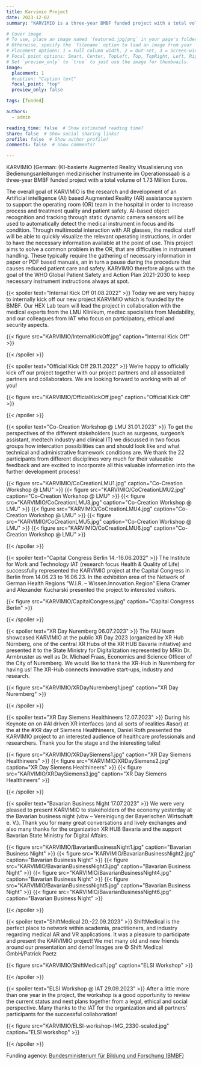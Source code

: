 ```yaml
---
title: Karvimio Project
date: 2023-12-02
summary: "KARVIMIO is a three-year BMBF funded project with a total volume of 1.73 Million Euros."

# Cover image
# To use, place an image named `featured.jpg/png` in your page's folder.
# Otherwise, specify the `filename` option to load an image from your `assets/media/` folder.
# Placement options: 1 = Full column width, 2 = Out-set, 3 = Screen-width
# Focal point options: Smart, Center, TopLeft, Top, TopRight, Left, Right, BottomLeft, Bottom, BottomRight
# Set `preview_only` to `true` to just use the image for thumbnails.
image:
  placement: 1
  #caption: "Caption text"
  focal_point: "top"
  preview_only: false

tags: [funded]

authors:
  - admin

reading_time: false  # Show estimated reading time?
share: false  # Show social sharing links?
profile: false  # Show author profile?
comments: false  # Show comments?

---
```


KARVIMIO (German: (KI-basierte Augmented Reality Visualisierung von Bedienungsanleitungen medizinischer Instrumente im Operationssaal) is a three-year BMBF funded project with a total volume of 1.73 Million Euros.

The overall goal of KARVIMIO is the research and development of an Artificial intelligence (AI) based Augmented Reality (AR) assistance system to support the operating room (OR) team in the hospital in order to increase process and treatment quality and patient safety. AI-based object recognition and tracking through static dynamic camera sensors will be used to automatically detect the medical instrument in focus and its condition. Through multimodal interaction with AR glasses, the medical staff will be able to quickly visualize the relevant operating instructions, in order to have the necessary information available at the point of use. This project aims to solve a common problem in the OR, that are difficulties in instrument handling. These typically require the gathering of necessary information in paper or PDF based manuals, an in turn a pause during the procedure that causes reduced patient care and safety. KARVIMIO therefore aligns with the goal of the WHO Global Patient Safety and Action Plan 2021-2030 to keep necessary instrument instructions always at spot.


{{< spoiler text="Internal Kick Off 01.08.2022" >}}
Today we are very happy to internally kick off our new project KARVIMIO which is founded by the BMBF. Our HEX Lab team will lead the project in collaboration with the medical experts from the LMU Klinikum, medtec specialists from Medability, and our colleagues from IAT who focus on participatory, ethical and security aspects.

{{< figure src="KARVIMIO/InternalKickOff.jpg" caption="Internal Kick Off" >}}

{{< /spoiler >}}


{{< spoiler text="Official Kick Off 29.11.2022" >}}
We’re happy to officially kick off our project together with our project partners and all associated partners and collaborators. We are looking forward to working with all of you!

{{< figure src="KARVIMIO/OfficialKickOff.jpeg" caption="Official Kick Off" >}}

{{< /spoiler >}}


{{< spoiler text="Co-Creation Workshop @ LMU 31.01.2023" >}}
To get the perspectives of the different stakeholders (such as surgeons, surgeon’s assistant, medtech industry and clinical IT) we discussed in two focus groups how intercation possibilities can and should look like and what technical and administrative framework conditions are. We thank the 22 participants from different disciplines very much for their valueable feedback and are excited to incorporate all this valuable information into the further development process!

{{< figure src="KARVIMIO/CoCreationLMU1.jpg" caption="Co-Creation Workshop @ LMU" >}}
{{< figure src="KARVIMIO/CoCreationLMU2.jpg" caption="Co-Creation Workshop @ LMU" >}}
{{< figure src="KARVIMIO/CoCreationLMU3.jpg" caption="Co-Creation Workshop @ LMU" >}}
{{< figure src="KARVIMIO/CoCreationLMU4.jpg" caption="Co-Creation Workshop @ LMU" >}}
{{< figure src="KARVIMIO/CoCreationLMU5.jpg" caption="Co-Creation Workshop @ LMU" >}}
{{< figure src="KARVIMIO/CoCreationLMU6.jpg" caption="Co-Creation Workshop @ LMU" >}}

{{< /spoiler >}}


{{< spoiler text="Capital Congress Berlin 14.-16.06.2032" >}}
The Institute for Work and Technology IAT (research focus Health & Quality of Life) successfully represented the KARVIMIO project at the Capital Congress in Berlin from 14.06.23 to 16.06.23.  In the exhibition area of the Network of German Health Regions “W.I.R. – Wissen.Innovation.Region” Elena Cramer and Alexander Kucharski presented the project to interested visitors.

{{< figure src="KARVIMIO/CapitalCongress.jpg" caption="Capital Congress Berlin" >}}

{{< /spoiler >}}


{{< spoiler text="XR Day Nuremberg 06.07.2023" >}}
The FAU team showcased KARVIMIO at the public XR Day 2023 (organized by XR Hub Nürnberg, one of the central XR Hubs of the XR HUB Bavaria initiative) and presented it to the State Ministry for Digitalization represented by MRin Dr. Armbruster as well as Dr. Michael Fraas, Economics and Science Officer of the City of Nuremberg.  We would like to thank the  XR-Hub in Nuremberg for having us! The XR-Hub connects innovative start-ups, industry and research.

{{< figure src="KARVIMIO/XRDayNuremberg1.jpeg" caption="XR Day Nuremberg" >}}

{{< /spoiler >}}


{{< spoiler text="XR Day Siemens Healthineers 12.07.2023" >}}
During his Keynote on on #AI driven XR interfaces (and all sorts of realities #asor) at the at the #XR day of Siemens Healthineers, Daniel Roth presented the KARVIMIO project to an interested audience of healthcare professionals and researchers. Thank you for the stage and the interesting talks!

{{< figure src="KARVIMIO/XRDaySiemens1.jpg" caption="XR Day Siemens Healthineers" >}}
{{< figure src="KARVIMIO/XRDaySiemens2.jpg" caption="XR Day Siemens Healthineers" >}}
{{< figure src="KARVIMIO/XRDaySiemens3.jpg" caption="XR Day Siemens Healthineers" >}}

{{< /spoiler >}}


{{< spoiler text="Bavarian Business Night 17.07.2023" >}}
We were very pleased to present KARVIMIO to stakeholders of the economy yesterday at the Bavarian business  night (vbw – Vereinigung der Bayerischen Wirtschaft e. V.). Thank you for many great conversations and lively exchanges and also many thanks for the organization XR HUB Bavaria and the support Bavarian State Ministry for Digital Affairs.

{{< figure src="KARVIMIO/BavarianBusinessNight1.jpg" caption="Bavarian Business Night" >}}
{{< figure src="KARVIMIO/BavarianBusinessNight2.jpg" caption="Bavarian Business Night" >}}
{{< figure src="KARVIMIO/BavarianBusinessNight3.jpg" caption="Bavarian Business Night" >}}
{{< figure src="KARVIMIO/BavarianBusinessNight4.jpg" caption="Bavarian Business Night" >}}
{{< figure src="KARVIMIO/BavarianBusinessNight5.jpg" caption="Bavarian Business Night" >}}
{{< figure src="KARVIMIO/BavarianBusinessNight6.jpg" caption="Bavarian Business Night" >}}

{{< /spoiler >}}


{{< spoiler text="ShiftMedical 20.-22.09.2023" >}}
ShiftMedical is the perfect place to network within academia, practitioners, and industry regarding medical AR and VR applications. It was a pleasure to participate and present the KARVIMIO project! We met many old and new friends around our presentation and demo! Images are © Shift Medical GmbH/Patrick Paetz

{{< figure src="KARVIMIO/ShiftMedical1.jpg" caption="ELSI Workshop" >}}

{{< /spoiler >}}


{{< spoiler text="ELSI Workshop @ IAT 29.09.2023" >}}
After a little more than one year in the project, the workshop is a good opportunity to review the current status and next plans together from a legal, ethical and social perspective. Many thanks to the IAT for the organization and all partners’ participants for the successful collaboration!

{{< figure src="KARVIMIO/ELSI-workshop-IMG_2330-scaled.jpg" caption="ELSI workshop" >}}

{{< /spoiler >}}



Funding agency: [Bundesministerium für Bildung und Forschung (BMBF)](https://www.interaktive-technologien.de/projekte/karvimio)
